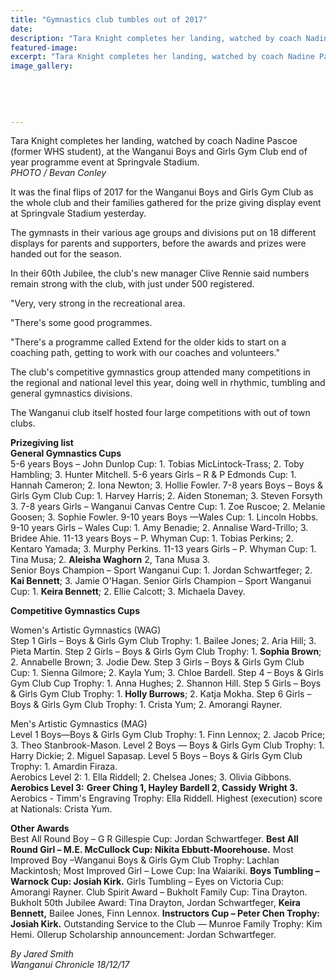 ```yaml
---
title: "Gymnastics club tumbles out of 2017"
date: 
description: "Tara Knight completes her landing, watched by coach Nadine Pascoe (former WHS student), at the Wanganui Boys and Girls Gym Club end of year programme event at Springvale Stadium..."
featured-image: 
excerpt: "Tara Knight completes her landing, watched by coach Nadine Pascoe (former WHS student), at the Wanganui Boys and Girls Gym Club end of year programme event at Springvale Stadium."
image_gallery:
	
	
	
	
	
---
```


<p><span>Tara Knight completes her landing, watched by coach Nadine Pascoe (former WHS student), at the Wanganui Boys and Girls Gym Club end of year programme event at Springvale Stadium.<br /><em>PHOTO / Bevan Conley</em></span></p>
<p class="element element-paragraph">It was the final flips of 2017 for the Wanganui Boys and Girls Gym Club as the whole club and their families gathered for the prize giving display event at Springvale Stadium yesterday.</p>
<p class="element element-paragraph">The gymnasts in their various age groups and divisions put on 18 different displays for parents and supporters, before the awards and prizes were handed out for the season.</p>
<p class="element element-paragraph">In their 60th Jubilee, the club's new manager Clive Rennie said numbers remain strong with the club, with just under 500 registered.</p>
<p class="element element-paragraph">"Very, very strong in the recreational area.</p>
<p class="element element-paragraph">"There's some good programmes.</p>
<p class="element element-paragraph">"There's a programme called Extend for the older kids to start on a coaching path, getting to work with our coaches and volunteers."</p>
<p class="element element-paragraph">The club's competitive gymnastics group attended many competitions in the regional and national level this year, doing well in rhythmic, tumbling and general gymnastics divisions.</p>
<p class="element element-paragraph">The Wanganui club itself hosted four large competitions with out of town clubs.</p>
<p class="element element-paragraph"><strong>Prizegiving list</strong><br /><strong>General Gymnastics Cups</strong><br />5-6 years Boys &ndash; John Dunlop Cup: 1. Tobias MicLintock-Trass; 2. Toby Hambling; 3. Hunter Mitchell. 5-6 years Girls &ndash; R &amp; P Edmonds Cup: 1. Hannah Cameron; 2. Iona Newton; 3. Hollie Fowler. 7-8 years Boys &ndash; Boys &amp; Girls Gym Club Cup: 1. Harvey Harris; 2. Aiden Stoneman; 3. Steven Forsyth 3. 7-8 years Girls &ndash; Wanganui Canvas Centre Cup: 1. Zoe Ruscoe; 2. Melanie Goosen; 3. Sophie Fowler. 9-10 years Boys &mdash;Wales Cup: 1. Lincoln Hobbs. 9-10 years Girls &ndash; Wales Cup: 1. Amy Benadie; 2. Annalise Ward-Trillo; 3. Bridee Ahie. 11-13 years Boys &ndash; P. Whyman Cup: 1. Tobias Perkins; 2. Kentaro Yamada; 3. Murphy Perkins. 11-13 years Girls &ndash; P. Whyman Cup: 1. Tina Musa; 2. <strong>Aleisha Waghorn</strong> 2, Tana Musa 3.<br />Senior Boys Champion &ndash; Sport Wanganui Cup: 1. Jordan Schwartfeger; 2. <strong>Kai Bennett</strong>; 3. Jamie O'Hagan. Senior Girls Champion &ndash; Sport Wanganui Cup: 1. <strong>Keira Bennett</strong>; 2. Ellie Calcott; 3. Michaela Davey.</p>
<p class="element element-paragraph"><strong>Competitive Gymnastics Cups</strong></p>
<p class="element element-paragraph">Women's Artistic Gymnastics (WAG)<br />Step 1 Girls &ndash; Boys &amp; Girls Gym Club Trophy: 1. Bailee Jones; 2. Aria Hill; 3. Pieta Martin. Step 2 Girls &ndash; Boys &amp; Girls Gym Club Trophy: 1. <strong>Sophia Brown</strong>; 2. Annabelle Brown; 3. Jodie Dew. Step 3 Girls &ndash; Boys &amp; Girls Gym Club Cup: 1. Sienna Gilmore; 2. Kayla Yum; 3. Chloe Bardell. Step 4 &ndash; Boys &amp; Girls Gym Club Cup Trophy: 1. Anna Hughes; 2. Shannon Hill. Step 5 Girls &ndash; Boys &amp; Girls Gym Club Trophy: 1.<strong> Holly Burrows</strong>; 2. Katja Mokha. Step 6 Girls &ndash; Boys &amp; Girls Gym Club Trophy: 1. Crista Yum; 2. Amorangi Rayner.</p>
<p class="element element-paragraph">Men's Artistic Gymnastics (MAG)<br />Level 1 Boys&mdash;Boys &amp; Girls Gym Club Trophy: 1. Finn Lennox; 2. Jacob Price; 3. Theo Stanbrook-Mason. Level 2 Boys &mdash; Boys &amp; Girls Gym Club Trophy: 1. Harry Dickie; 2. Miguel Sapasap. Level 5 Boys &ndash; Boys &amp; Girls Gym Club Trophy: 1. Amardin Firaza.<br />Aerobics Level 2: 1. Ella Riddell; 2. Chelsea Jones; 3. Olivia Gibbons.<br /><strong>Aerobics Level 3:</strong> <strong>Greer Ching 1, Hayley Bardell 2</strong>,<strong> Cassidy Wright 3.&nbsp;</strong><br />Aerobics - Timm's Engraving Trophy: Ella Riddell. Highest (execution) score at Nationals: Crista Yum.</p>
<p class="element element-paragraph"><strong>Other Awards</strong><br />Best All Round Boy &ndash; G R Gillespie Cup: Jordan Schwartfeger. <strong>Best All Round Girl &ndash; M.E. McCullock Cup: Nikita Ebbutt-Moorehouse.</strong> Most Improved Boy &ndash;Wanganui Boys &amp; Girls Gym Club Trophy: Lachlan Mackintosh; Most Improved Girl &ndash; Lowe Cup: Ina Waiariki. <strong>Boys Tumbling &ndash; Warnock Cup: Josiah Kirk.</strong> Girls Tumbling &ndash; Eyes on Victoria Cup: Amorangi Rayner. Club Spirit Award &ndash; Bukholt Family Cup: Tina Drayton. Bukholt 50th Jubilee Award: Tina Drayton, Jordan Schwartfeger, <strong>Keira Bennett,</strong> Bailee Jones, Finn Lennox. <strong>Instructors Cup &ndash; Peter Chen Trophy: Josiah Kirk.</strong> Outstanding Service to the Club &mdash; Munroe Family Trophy: Kim Hemi. Ollerup Scholarship announcement: Jordan Schwartfeger.</p>
<p><span><em><span>By Jared Smith<br />Wanganui Chronicle 18/12/17</span></em></span></p>

